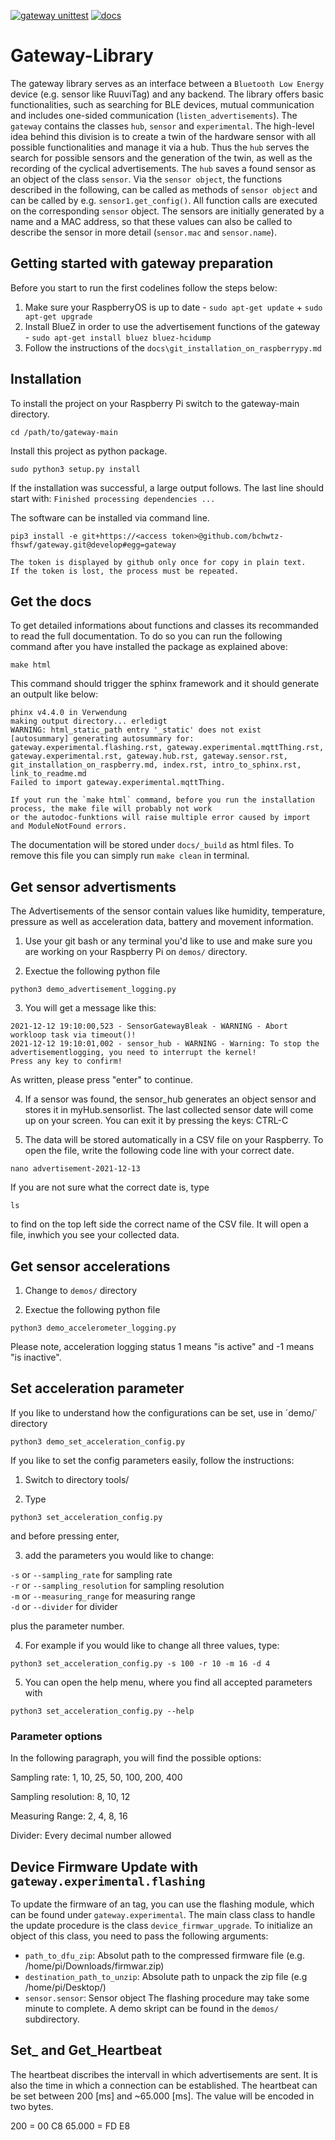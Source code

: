 [![gateway unittest](https://github.com/bchwtz-fhswf/gateway/actions/workflows/gateway_unittest.yml/badge.svg?branch=main)](https://github.com/bchwtz-fhswf/gateway/actions/workflows/gateway_unittest.yml)
[![docs](https://github.com/bchwtz-fhswf/gateway/actions/workflows/docs.yml/badge.svg)](https://github.com/bchwtz-fhswf/gateway/actions/workflows/docs.yml)
# Gateway-Library

The gateway library serves as an interface between a `Bluetooth Low Energy` device (e.g. sensor like RuuviTag) and any backend. The library offers basic functionalities, such as searching for BLE devices, mutual communication and includes one-sided communication (`listen_advertisements`). The `gateway` contains the classes `hub`, `sensor` and `experimental`. The high-level idea behind this division is to create a twin of the hardware sensor with all possible functionalities and manage it via a hub. Thus the `hub` serves the search for possible sensors and the generation of the twin, as well as the recording of the cyclical advertisements. The `hub` saves a found sensor as an object of the class `sensor`. Via the `sensor object`, the functions described in the following, can be called as methods of `sensor object` and can be called by e.g. `sensor1.get_config()`.
All function calls are executed on the corresponding `sensor` object. The sensors are initially generated by a name and a MAC address, so that these values can also be called to describe the sensor in more detail (`sensor.mac` and `sensor.name`).


## Getting started with gateway preparation

Before you start to run the first codelines follow the steps below:
  1. Make sure your RaspberryOS is up to date
    - `sudo apt-get update` + `sudo apt-get upgrade`
  2. Install BlueZ in order to use the advertisement functions of the gateway
    - `sudo apt-get install bluez bluez-hcidump`
  3. Follow the instructions of the `docs\git_installation_on_raspberrypy.md`

## Installation

To install the project on your Raspberry Pi switch to the gateway-main directory.

`cd /path/to/gateway-main`

Install this project as python package.

`sudo python3 setup.py install`

If the installation was successful, a large output follows. The last line should start with: 
`Finished processing dependencies ...`

The software can be installed via command line.

```{code-block} python
pip3 install -e git+https://<access token>@github.com/bchwtz-fhswf/gateway.git@develop#egg=gateway
```
```{admonition} Note
The token is displayed by github only once for copy in plain text.
If the token is lost, the process must be repeated.
```

## Get the docs

To get detailed informations about functions and classes its recommanded to read the 
full documentation. To do so you can run the following command after you have installed the 
package as explained above:

```{code-block} python
make html
```
This command should trigger the sphinx framework and it should generate an outpult like below:

```{code-block} python
phinx v4.4.0 in Verwendung
making output directory... erledigt
WARNING: html_static_path entry '_static' does not exist
[autosummary] generating autosummary for: gateway.experimental.flashing.rst, gateway.experimental.mqttThing.rst, gateway.experimental.rst, gateway.hub.rst, gateway.sensor.rst, git_installation_on_raspberry.md, index.rst, intro_to_sphinx.rst, link_to_readme.md
Failed to import gateway.experimental.mqttThing.
```

```{admonition} Note
If yout run the `make html` command, before you run the installation process, the make file will probably not work
or the autodoc-funktions will raise multiple error caused by import and ModuleNotFound errors. 
```
The documentation will be stored under `docs/_build` as html files.
To remove this file you can simply run `make clean` in terminal.

## Get sensor advertisments
The Advertisements of the sensor contain values like humidity, temperature, pressure as well as acceleration data, battery and movement information. 

1. Use your git bash or any terminal you'd like to use and make sure you are working on your Raspberry Pi on `demos/` directory. 

2. Exectue the following python file

`python3 demo_advertisement_logging.py`

3. You will get a message like this:
```
2021-12-12 19:10:00,523 - SensorGatewayBleak - WARNING - Abort workloop task via timeout()!
2021-12-12 19:10:01,002 - sensor_hub - WARNING - Warning: To stop the advertisementlogging, you need to interrupt the kernel!
Press any key to confirm!
```
  As written, please press "enter" to continue. 

4. If a sensor was found, the sensor_hub generates an object sensor and stores it in myHub.sensorlist. The last collected sensor date will come up on your screen. You can exit it by pressing the keys: CTRL-C

5. The data will be stored automatically in a CSV file on your Raspberry. To open the file, write the following code line with your correct date.

`nano advertisement-2021-12-13`

If you are not sure what the correct date is, type

`ls`

to find on the top left side the correct name of the CSV file.
It will open a file, inwhich you see your collected data. 


## Get sensor accelerations

1. Change to `demos/` directory

2. Exectue the following python file

`python3 demo_accelerometer_logging.py`

Please note, acceleration logging status 1 means "is active" and -1 means "is inactive". 

## Set acceleration parameter

If you like to understand how the configurations can be set, use in ´demo/` directory 

`python3 demo_set_acceleration_config.py`

If you like to set the config parameters easily, follow the instructions:

1. Switch to directory tools/

2. Type 

`python3 set_acceleration_config.py`

and before pressing enter, 

3. add the parameters you would like to change:

`-s` or `--sampling_rate` for sampling rate  
`-r` or `--sampling_resolution` for sampling resolution  
`-m` or `--measuring_range` for measuring range  
`-d` or `--divider` for divider  

plus the parameter number. 

4. For example if you would like to change all three values, type:

`python3 set_acceleration_config.py -s 100 -r 10 -m 16 -d 4`

5. You can open the help menu, where you find all accepted parameters with

`python3 set_acceleration_config.py --help`

### Parameter options

In the following paragraph, you will find the possible options:

Sampling rate: 1, 10, 25, 50, 100, 200, 400

Sampling resolution: 8, 10, 12
  
Measuring Range: 2, 4, 8, 16

Divider: Every decimal number allowed

## Device Firmware Update with `gateway.experimental.flashing`

To update the firmware of an tag, you can use the flashing module, which can be 
found under `gateway.experimental`. The main class class to handle the update procedure
is the class `device_firmwar_upgrade`. To initialize an object of this class, you need to pass
the following arguments:
  - `path_to_dfu_zip`: Absolut path to the compressed firmware file (e.g. /home/pi/Downloads/firmwar.zip)
  - `destination_path_to_unzip`: Absolute path to unpack the zip file (e.g /home/pi/Desktop/)
  - `sensor.sensor`: Sensor object
The flashing procedure may take some minute to complete.
A demo skript can be found in the `demos/` subdirectory.

## Set_ and Get_Heartbeat

The heartbeat discribes the intervall in which advertisements are sent.
It is also the time in which a connection can be established.
The heartbeat can be set between 200 [ms] and ~65.000 [ms].
The value will be encoded in two bytes.

200 = 00 C8
65.000 = FD E8
